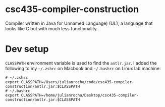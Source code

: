 # csc435-compiler-construction
Compiler written in Java for Unnamed Language) (UL), a language that looks like C but with much less functionality.

# Dev setup
`CLASSPATH` environment variable is used to find the `antlr.jar`. I added the following to my `~/.zshrc` on Macbook and `~/.bashrc` on Linux lab machine:
```
# ~/.zshrc
export CLASSPATH=/Users/julianrocha/code/csc435-compiler-construction/antlr.jar:$CLASSPATH
# ~/.bashrc
export CLASSPATH=/home/julianrocha/Desktop/csc435-compiler-construction/antlr.jar:$CLASSPATH
```
